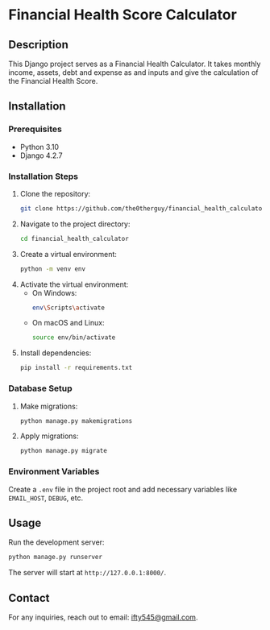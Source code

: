 # Financial Health Score Calculator

## Description
This Django project serves as a Financial Health Calculator. It takes monthly income, assets, debt and expense as and inputs and give the calculation of the Financial Health Score.

## Installation

### Prerequisites
- Python 3.10
- Django 4.2.7

### Installation Steps
1. Clone the repository: 
    ```bash
    git clone https://github.com/the0therguy/financial_health_calculator.git
    ```
2. Navigate to the project directory:
    ```bash
    cd financial_health_calculator
    ```
3. Create a virtual environment:
    ```bash
    python -m venv env
    ```
4. Activate the virtual environment:
    - On Windows:
        ```bash
        env\Scripts\activate
        ```
    - On macOS and Linux:
        ```bash
        source env/bin/activate
        ```
5. Install dependencies:
    ```bash
    pip install -r requirements.txt
    ```

### Database Setup
1. Make migrations:
    ```bash
    python manage.py makemigrations
    ```
2. Apply migrations:
    ```bash
    python manage.py migrate
    ```

### Environment Variables
Create a `.env` file in the project root and add necessary variables like `EMAIL_HOST`, `DEBUG`, etc.

## Usage
Run the development server:
```bash
python manage.py runserver
```
The server will start at `http://127.0.0.1:8000/`.

## Contact
For any inquiries, reach out to email: ifty545@gmail.com.
